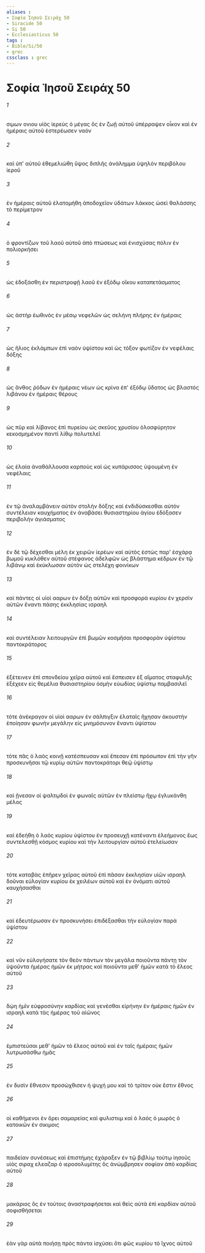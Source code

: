 ```yaml
---
aliases : 
- Σοφία Ἰησοῦ Σειράχ 50
- Siracide 50
- Si 50
- Ecclesiasticus 50
tags : 
- Bible/Si/50
- grec
cssclass : grec
---
```


# Σοφία Ἰησοῦ Σειράχ 50

###### 1
σιμων ονιου υἱὸς ἱερεὺς ὁ μέγας ὃς ἐν ζωῇ αὐτοῦ ὑπέρραψεν οἶκον καὶ ἐν ἡμέραις αὐτοῦ ἐστερέωσεν ναόν
###### 2
καὶ ὑπ' αὐτοῦ ἐθεμελιώθη ὕψος διπλῆς ἀνάλημμα ὑψηλὸν περιβόλου ἱεροῦ
###### 3
ἐν ἡμέραις αὐτοῦ ἐλατομήθη ἀποδοχεῖον ὑδάτων λάκκος ὡσεὶ θαλάσσης τὸ περίμετρον
###### 4
ὁ φροντίζων τοῦ λαοῦ αὐτοῦ ἀπὸ πτώσεως καὶ ἐνισχύσας πόλιν ἐν πολιορκήσει
###### 5
ὡς ἐδοξάσθη ἐν περιστροφῇ λαοῦ ἐν ἐξόδῳ οἴκου καταπετάσματος
###### 6
ὡς ἀστὴρ ἑωθινὸς ἐν μέσῳ νεφελῶν ὡς σελήνη πλήρης ἐν ἡμέραις
###### 7
ὡς ἥλιος ἐκλάμπων ἐπὶ ναὸν ὑψίστου καὶ ὡς τόξον φωτίζον ἐν νεφέλαις δόξης
###### 8
ὡς ἄνθος ῥόδων ἐν ἡμέραις νέων ὡς κρίνα ἐπ' ἐξόδῳ ὕδατος ὡς βλαστὸς λιβάνου ἐν ἡμέραις θέρους
###### 9
ὡς πῦρ καὶ λίβανος ἐπὶ πυρείου ὡς σκεῦος χρυσίου ὁλοσφύρητον κεκοσμημένον παντὶ λίθῳ πολυτελεῖ
###### 10
ὡς ἐλαία ἀναθάλλουσα καρποὺς καὶ ὡς κυπάρισσος ὑψουμένη ἐν νεφέλαις
###### 11
ἐν τῷ ἀναλαμβάνειν αὐτὸν στολὴν δόξης καὶ ἐνδιδύσκεσθαι αὐτὸν συντέλειαν καυχήματος ἐν ἀναβάσει θυσιαστηρίου ἁγίου ἐδόξασεν περιβολὴν ἁγιάσματος
###### 12
ἐν δὲ τῷ δέχεσθαι μέλη ἐκ χειρῶν ἱερέων καὶ αὐτὸς ἑστὼς παρ' ἐσχάρᾳ βωμοῦ κυκλόθεν αὐτοῦ στέφανος ἀδελφῶν ὡς βλάστημα κέδρων ἐν τῷ λιβάνῳ καὶ ἐκύκλωσαν αὐτὸν ὡς στελέχη φοινίκων
###### 13
καὶ πάντες οἱ υἱοὶ ααρων ἐν δόξῃ αὐτῶν καὶ προσφορὰ κυρίου ἐν χερσὶν αὐτῶν ἔναντι πάσης ἐκκλησίας ισραηλ
###### 14
καὶ συντέλειαν λειτουργῶν ἐπὶ βωμῶν κοσμῆσαι προσφορὰν ὑψίστου παντοκράτορος
###### 15
ἐξέτεινεν ἐπὶ σπονδείου χεῖρα αὐτοῦ καὶ ἔσπεισεν ἐξ αἵματος σταφυλῆς ἐξέχεεν εἰς θεμέλια θυσιαστηρίου ὀσμὴν εὐωδίας ὑψίστῳ παμβασιλεῖ
###### 16
τότε ἀνέκραγον οἱ υἱοὶ ααρων ἐν σάλπιγξιν ἐλαταῖς ἤχησαν ἀκουστὴν ἐποίησαν φωνὴν μεγάλην εἰς μνημόσυνον ἔναντι ὑψίστου
###### 17
τότε πᾶς ὁ λαὸς κοινῇ κατέσπευσαν καὶ ἔπεσαν ἐπὶ πρόσωπον ἐπὶ τὴν γῆν προσκυνῆσαι τῷ κυρίῳ αὐτῶν παντοκράτορι θεῷ ὑψίστῳ
###### 18
καὶ ᾔνεσαν οἱ ψαλτῳδοὶ ἐν φωναῖς αὐτῶν ἐν πλείστῳ ἤχῳ ἐγλυκάνθη μέλος
###### 19
καὶ ἐδεήθη ὁ λαὸς κυρίου ὑψίστου ἐν προσευχῇ κατέναντι ἐλεήμονος ἕως συντελεσθῇ κόσμος κυρίου καὶ τὴν λειτουργίαν αὐτοῦ ἐτελείωσαν
###### 20
τότε καταβὰς ἐπῆρεν χεῖρας αὐτοῦ ἐπὶ πᾶσαν ἐκκλησίαν υἱῶν ισραηλ δοῦναι εὐλογίαν κυρίου ἐκ χειλέων αὐτοῦ καὶ ἐν ὀνόματι αὐτοῦ καυχήσασθαι
###### 21
καὶ ἐδευτέρωσαν ἐν προσκυνήσει ἐπιδέξασθαι τὴν εὐλογίαν παρὰ ὑψίστου
###### 22
καὶ νῦν εὐλογήσατε τὸν θεὸν πάντων τὸν μεγάλα ποιοῦντα πάντῃ τὸν ὑψοῦντα ἡμέρας ἡμῶν ἐκ μήτρας καὶ ποιοῦντα μεθ' ἡμῶν κατὰ τὸ ἔλεος αὐτοῦ
###### 23
δῴη ἡμῖν εὐφροσύνην καρδίας καὶ γενέσθαι εἰρήνην ἐν ἡμέραις ἡμῶν ἐν ισραηλ κατὰ τὰς ἡμέρας τοῦ αἰῶνος
###### 24
ἐμπιστεύσαι μεθ' ἡμῶν τὸ ἔλεος αὐτοῦ καὶ ἐν ταῖς ἡμέραις ἡμῶν λυτρωσάσθω ἡμᾶς
###### 25
ἐν δυσὶν ἔθνεσιν προσώχθισεν ἡ ψυχή μου καὶ τὸ τρίτον οὐκ ἔστιν ἔθνος
###### 26
οἱ καθήμενοι ἐν ὄρει σαμαρείας καὶ φυλιστιιμ καὶ ὁ λαὸς ὁ μωρὸς ὁ κατοικῶν ἐν σικιμοις
###### 27
παιδείαν συνέσεως καὶ ἐπιστήμης ἐχάραξεν ἐν τῷ βιβλίῳ τούτῳ ἰησοῦς υἱὸς σιραχ ελεαζαρ ὁ ιεροσολυμίτης ὃς ἀνώμβρησεν σοφίαν ἀπὸ καρδίας αὐτοῦ
###### 28
μακάριος ὃς ἐν τούτοις ἀναστραφήσεται καὶ θεὶς αὐτὰ ἐπὶ καρδίαν αὐτοῦ σοφισθήσεται
###### 29
ἐὰν γὰρ αὐτὰ ποιήσῃ πρὸς πάντα ἰσχύσει ὅτι φῶς κυρίου τὸ ἴχνος αὐτοῦ
